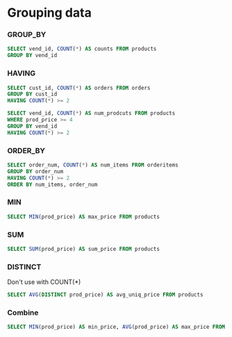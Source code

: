 # Grouping data

### GROUP_BY

```sql
SELECT vend_id, COUNT(*) AS counts FROM products
GROUP BY vend_id
```

### HAVING

```sql
SELECT cust_id, COUNT(*) AS orders FROM orders
GROUP BY cust_id
HAVING COUNT(*) >= 2
```

```sql
SELECT vend_id, COUNT(*) AS num_prodcuts FROM products
WHERE prod_price >= 4
GROUP BY vend_id
HAVING COUNT(*) >= 2
```

### ORDER_BY

```sql
SELECT order_num, COUNT(*) AS num_items FROM orderitems
GROUP BY order_num
HAVING COUNT(*) >= 2
ORDER BY num_items, order_num
```

### MIN

```sql
SELECT MIN(prod_price) AS max_price FROM products
```

### SUM

```sql
SELECT SUM(prod_price) AS sum_price FROM products
```

### DISTINCT

Don't use with COUNT(\*)

```sql
SELECT AVG(DISTINCT prod_price) AS avg_uniq_price FROM products
```

### Combine

```sql
SELECT MIN(prod_price) AS min_price, AVG(prod_price) AS max_price FROM products
```
